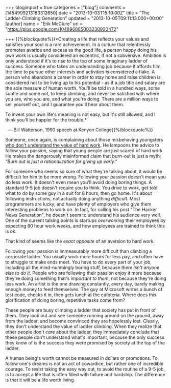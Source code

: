 +++
blogimport = true
categories = ["blog"]
comments = [1454999213163312650]
date = "2013-10-03T15:10:00Z"
title = "The Ladder-Climbing Generation"
updated = "2013-10-05T09:11:13.000+00:00"
[author]
name = "Erik McClure"
uri = "https://plus.google.com/104896885003230920472"

+++
{{%blockquote%}}*Creating a life that reflects your values and satisfies your soul is a rare achievement. In a culture that relentlessly promotes avarice and excess as the good life, a person happy doing his own work is usually considered an eccentric, if not a subversive. Ambition is only understood if it's to rise to the top of some imaginary ladder of success. Someone who takes an undemanding job because it affords him the time to pursue other interests and activities is considered a flake. A person who abandons a career in order to stay home and raise children is considered not to be living up to his potential - as if a job title and salary are the sole measure of human worth. You'll be told in a hundred ways, some subtle and some not, to keep climbing, and never be satisfied with where you are, who you are, and what you're doing. There are a million ways to sell yourself out, and I guarantee you'll hear about them.

To invent your own life's meaning is not easy, but it's still allowed, and I think you'll be happier for the trouble.*

&nbsp; &mdash; Bill Watterson, 1990 speech at Kenyon College{{%/blockquote%}}

Someone, once again, is complaining about those misbehaving youngsters [who don't understand the value of hard work](http://simpleprogrammer.com/2013/08/12/hard-work/). He lampoons the advice to follow your passion, saying that young people are just scared of hard work. He makes the dangerously misinformed claim that burn-out is just a myth: *"Burn out is just a rationalization for giving up early."*

For someone who seems so sure of what they're talking about, it would be difficult for him to be more wrong. Following your passion doesn't mean you do less work. It doesn't even mean you'll avoid doing boring things. A standard 9-5 job doesn't require you to think. You drive to work, get told what to do by some guy in a suit for 8 hours, then go home. It's about following instructions, not actually doing anything *difficult*. Most programmers are lucky, and have plenty of employers who give them interesting problems to work on. In fact, for calling his post "The Hacker News Generation", he doesn't seem to understand his audience very well. One of the current talking points is startups *overworking* their employees by expecting 80 hour work weeks, and how employees are trained to think this is ok.

That kind of seems like the *exact opposite* of an aversion to hard work.

Following your passion is immeasurably more difficult than climbing a corporate ladder. You usually work more hours for less pay, and often have to struggle to make ends meet. You have to do every part of your job, including all the mind-numbingly boring stuff, because *there isn't anyone else to do it*. People who are following their passion enjoy it more because they're doing something that's *important to them*, not because they're doing less work. An artist is the one drawing constantly, every day, barely making enough money to feed themselves. The guy at Microsoft writes a bunch of test code, checks it in, then gets lunch at the cafeteria. Where does this glorification of doing boring, repetitive tasks come from?

These people are busy climbing a ladder that society has put in front of them. They look out and see someone running around on the ground, away from the ladder, and become convinced they are hopelessly lost. Clearly, they don't understand the value of ladder climbing. When they realize that other people don't *care* about the ladder, they immediately conclude that these people don't understand what's important, because the only success they know of is the success they were promised by society at the top of the ladder.

A human being's worth cannot be measured in dollars or promotions. To follow one's dreams is not an act of cowardice, but rather one of incredible courage. To resist taking the easy way out, to avoid the routine of a 9-5 job, is to accept a life that is often filled with failure and hardship. The difference is that it will be a life worth living.
